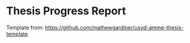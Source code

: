 # Thesis Progress Report


Template from: https://github.com/mathewgardiner/usyd-amme-thesis-template
